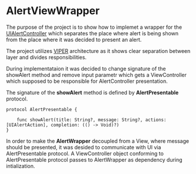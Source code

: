 # AlertViewWrapper

The purpose of the project is to show how to implemet a wrapper for the [UIAlertController](https://developer.apple.com/documentation/uikit/uialertcontroller) which separates the place where alert is being shown from the place where it was decided to present an alert.

The project utilizes [VIPER](https://www.objc.io/issues/13-architecture/viper/) architecture as it shows clear separation between layer and divides responsibilities.  

During implementataion it was decided to change signature of the showAlert method and remove input parametr which gets a ViewController which supposed to be responsible for AlertController presentation.

The signature of the **showAlert** method is defined by **AlertPresentable** protocol.

```
protocol AlertPresentable {

	func showAlert(title: String?, message: String?, actions:[UIAlertAction], completion: (() -> Void)?)
}
```

In order to make the **AlertWrapper** decoupled from a View, where message should be presented, it was desided to communicate with UI via AlertPresentable protocol. A ViewController object conforming to AlertPresentable protocol passes to AlertWrapper as dependency during intialization. 
